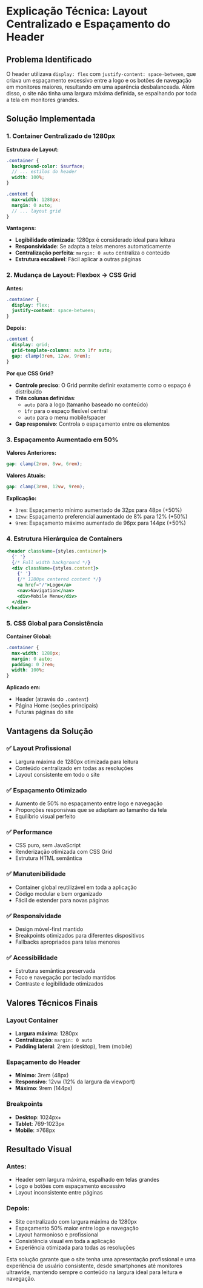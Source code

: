 # Explicação Técnica: Layout Centralizado e Espaçamento do Header

## Problema Identificado

O header utilizava `display: flex` com `justify-content: space-between`, que criava um espaçamento excessivo entre a logo e os botões de navegação em monitores maiores, resultando em uma aparência desbalanceada. Além disso, o site não tinha uma largura máxima definida, se espalhando por toda a tela em monitores grandes.

## Solução Implementada

### 1. Container Centralizado de 1280px

**Estrutura de Layout:**

```scss
.container {
  background-color: $surface;
  // ... estilos do header
  width: 100%;
}

.content {
  max-width: 1280px;
  margin: 0 auto;
  // ... layout grid
}
```

**Vantagens:**

- **Legibilidade otimizada**: 1280px é considerado ideal para leitura
- **Responsividade**: Se adapta a telas menores automaticamente
- **Centralização perfeita**: `margin: 0 auto` centraliza o conteúdo
- **Estrutura escalável**: Fácil aplicar a outras páginas

### 2. Mudança de Layout: Flexbox → CSS Grid

**Antes:**

```scss
.container {
  display: flex;
  justify-content: space-between;
}
```

**Depois:**

```scss
.content {
  display: grid;
  grid-template-columns: auto 1fr auto;
  gap: clamp(3rem, 12vw, 9rem);
}
```

**Por que CSS Grid?**

- **Controle preciso**: O Grid permite definir exatamente como o espaço é distribuído
- **Três colunas definidas**:
  - `auto` para a logo (tamanho baseado no conteúdo)
  - `1fr` para o espaço flexível central
  - `auto` para o menu mobile/spacer
- **Gap responsivo**: Controla o espaçamento entre os elementos

### 3. Espaçamento Aumentado em 50%

**Valores Anteriores:**

```scss
gap: clamp(2rem, 8vw, 6rem);
```

**Valores Atuais:**

```scss
gap: clamp(3rem, 12vw, 9rem);
```

**Explicação:**

- `3rem`: Espaçamento mínimo aumentado de 32px para 48px (+50%)
- `12vw`: Espaçamento preferencial aumentado de 8% para 12% (+50%)
- `9rem`: Espaçamento máximo aumentado de 96px para 144px (+50%)

### 4. Estrutura Hierárquica de Containers

```jsx
<header className={styles.container}>
  {' '}
  {/* Full width background */}
  <div className={styles.content}>
    {' '}
    {/* 1280px centered content */}
    <a href="/">Logo</a>
    <nav>Navigation</nav>
    <div>Mobile Menu</div>
  </div>
</header>
```

### 5. CSS Global para Consistência

**Container Global:**

```scss
.container {
  max-width: 1280px;
  margin: 0 auto;
  padding: 0 2rem;
  width: 100%;
}
```

**Aplicado em:**

- Header (através do `.content`)
- Página Home (seções principais)
- Futuras páginas do site

## Vantagens da Solução

### ✅ Layout Profissional

- Largura máxima de 1280px otimizada para leitura
- Conteúdo centralizado em todas as resoluções
- Layout consistente em todo o site

### ✅ Espaçamento Otimizado

- Aumento de 50% no espaçamento entre logo e navegação
- Proporções responsivas que se adaptam ao tamanho da tela
- Equilíbrio visual perfeito

### ✅ Performance

- CSS puro, sem JavaScript
- Renderização otimizada com CSS Grid
- Estrutura HTML semântica

### ✅ Manutenibilidade

- Container global reutilizável em toda a aplicação
- Código modular e bem organizado
- Fácil de estender para novas páginas

### ✅ Responsividade

- Design móvel-first mantido
- Breakpoints otimizados para diferentes dispositivos
- Fallbacks apropriados para telas menores

### ✅ Acessibilidade

- Estrutura semântica preservada
- Foco e navegação por teclado mantidos
- Contraste e legibilidade otimizados

## Valores Técnicos Finais

### Layout Container

- **Largura máxima**: 1280px
- **Centralização**: `margin: 0 auto`
- **Padding lateral**: 2rem (desktop), 1rem (mobile)

### Espaçamento do Header

- **Mínimo**: 3rem (48px)
- **Responsivo**: 12vw (12% da largura da viewport)
- **Máximo**: 9rem (144px)

### Breakpoints

- **Desktop**: 1024px+
- **Tablet**: 769-1023px
- **Mobile**: ≤768px

## Resultado Visual

### Antes:

- Header sem largura máxima, espalhado em telas grandes
- Logo e botões com espaçamento excessivo
- Layout inconsistente entre páginas

### Depois:

- Site centralizado com largura máxima de 1280px
- Espaçamento 50% maior entre logo e navegação
- Layout harmonioso e profissional
- Consistência visual em toda a aplicação
- Experiência otimizada para todas as resoluções

Esta solução garante que o site tenha uma apresentação profissional e uma experiência de usuário consistente, desde smartphones até monitores ultrawide, mantendo sempre o conteúdo na largura ideal para leitura e navegação.
